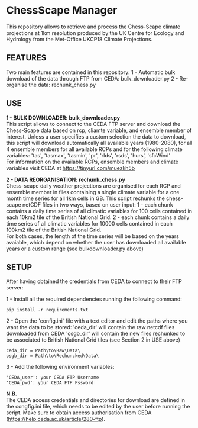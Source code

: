 # ChessScape Manager

This repository allows to retrieve and process the Chess-Scape climate projections at 1km resolution produced by the UK Centre for Ecology and Hydrology from the Met-Office UKCP18 Climate Projections.

## FEATURES
Two main features are contained in this repository:
    1 - Automatic bulk download of the data through FTP from CEDA: bulk_downloader.py
    2 - Re-organise the data: rechunk_chess.py

## USE
**1 - BULK DOWNLOADER: bulk_downloader.py**  
    This script allows to connect to the CEDA FTP server and download the Chess-Scape data based on rcp, cliamte variable, and ensemble member of interest.
    Unless a user specifies a custom selection the data to download, this script will download automatically all available years (1980-2080), for all 4 ensemble members for all available RCPs and for the following climate variables: 'tas', 'tasmax', 'tasmin', 'pr', 'rlds', 'rsds', 'hurs', 'sfcWind'    
    For information on the available RCPs, ensemble members and climate variables visit CEDA at https://tinyurl.com/muezkh5b

**2 - DATA REORGANISATION: rechunk_chess.py**  
    Chess-scape daily weather projections are organised for each RCP and ensemble member in files containing a single climate variable for a one month time series for 
    all 1km cells in GB. This script rechunks the chess-scape netCDF files in two ways, based on user input:
    1 - each chunk contains a daily time series of all climatic variables for 100 cells contained in each 10km2 tile of the British National Grid.
    2 - each chunk contains a daily time series of all climatic variables for 10000 cells contained in each 100km2 tile of the British National Grid.  
    For both cases, the length of the time series will be based on the years avaiable, which depend on whether the user has downloaded all available years or a custom range (see bulkdownloader.py above)

## SETUP
After having obtained the credentials from CEDA to connect to their FTP server:  

1 - Install all the required dependencies running the following command:  
```
pip install -r requirements.txt
```  

2 - Open the 'config.ini' file with a text editor and edit the paths where you want the data to be stored: 
    'ceda_dir' will contain the raw netcdf files downloaded from CEDA
    'osgb_dir' will contain the new files rechunked to be associated to British National Grid tiles (see Section 2 in USE above)  
```
ceda_dir = Path\to\Raw\Data\
osgb_dir = Path\to\Rechuncked\Data\
```
3 - Add the following environment variables:   
```    
'CEDA_user': your CEDA FTP Username
'CEDA_pwd': your CEDA FTP Pssword
```
**N.B.**  
The CEDA access credentials and directories for download are defined in the congfig.ini file, which needs to be edited by the user before running the script.
Make sure to obtain access authorisation from CEDA (https://help.ceda.ac.uk/article/280-ftp).